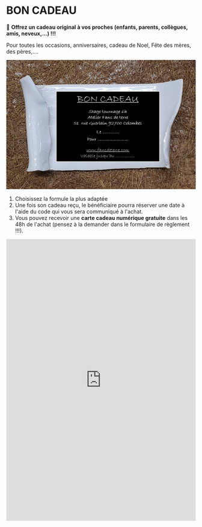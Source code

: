 # BON CADEAU  

🎁 **Offrez un cadeau original à vos proches (enfants, parents, collègues, amis, neveux,…) !!!**  

Pour toutes les occasions, anniversaires, cadeau de Noel, Fête des mères, des pères,….  

<img src="/images/carte cadeau-ceramique-fansdeterre-raku-paris-600 410.png" class="image-horiz">

1. Choisissez la formule la plus adaptée  
2. Une fois son cadeau reçu, le bénéficiaire pourra réserver une date à l'aide du code qui vous sera communiqué à l'achat.  
3. Vous pouvez recevoir une **carte cadeau numérique gratuite** dans les 48h de l'achat (pensez à la demander dans le formulaire de règlement !!!).   


<iframe id="haWidget" allowtransparency="true" scrolling="auto" src="https://www.helloasso.com/associations/fans-de-terre/evenements/bon-cadeau-2022-2023/widget" style="width: 100%; height: 750px; border: none;"></iframe>
